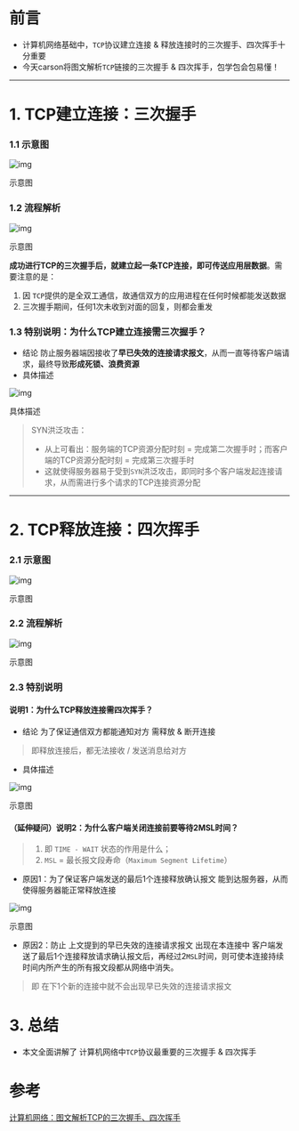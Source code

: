 

# 前言

- 计算机网络基础中，`TCP`协议建立连接 & 释放连接时的三次握手、四次挥手十分重要
- 今天carson将图文解析`TCP`链接的三次握手 & 四次挥手，包学包会包易懂！

------

# 1. TCP建立连接：三次握手

### 1.1 示意图

![img](https:////upload-images.jianshu.io/upload_images/944365-895493e20637d2b0.png?imageMogr2/auto-orient/strip|imageView2/2/w/880/format/webp)

示意图

### 1.2 流程解析

![img](https:////upload-images.jianshu.io/upload_images/944365-d148731fa16316be.png?imageMogr2/auto-orient/strip|imageView2/2/w/1020/format/webp)

示意图

**成功进行TCP的三次握手后，就建立起一条TCP连接，即可传送应用层数据**。需要注意的是：

1. 因 `TCP`提供的是全双工通信，故通信双方的应用进程在任何时候都能发送数据
2. 三次握手期间，任何1次未收到对面的回复，则都会重发

### 1.3 特别说明：为什么TCP建立连接需三次握手？

- 结论
   防止服务器端因接收了**早已失效的连接请求报文**，从而一直等待客户端请求，最终导致**形成死锁、浪费资源**
- 具体描述

![img](https:////upload-images.jianshu.io/upload_images/944365-1551b53e24060636.jpg?imageMogr2/auto-orient/strip|imageView2/2/w/857/format/webp)

具体描述

> SYN洪泛攻击：
>
> - 从上可看出：服务端的TCP资源分配时刻 = 完成第二次握手时；而客户端的TCP资源分配时刻 = 完成第三次握手时
> - 这就使得服务器易于受到`SYN`洪泛攻击，即同时多个客户端发起连接请求，从而需进行多个请求的TCP连接资源分配

------

# 2. TCP释放连接：四次挥手

### 2.1 示意图

![img](https:////upload-images.jianshu.io/upload_images/944365-6162a7db50ebb9d3.png?imageMogr2/auto-orient/strip|imageView2/2/w/950/format/webp)

示意图

### 2.2 流程解析

![img](https:////upload-images.jianshu.io/upload_images/944365-91b079843a9e8235.png?imageMogr2/auto-orient/strip|imageView2/2/w/1020/format/webp)

示意图

### 2.3 特别说明

#### 说明1：为什么TCP释放连接需四次挥手？

- 结论
   为了保证通信双方都能通知对方 需释放 & 断开连接

> 即释放连接后，都无法接收 / 发送消息给对方

- 具体描述

![img](https:////upload-images.jianshu.io/upload_images/944365-345dbc590bbcb19d.jpg?imageMogr2/auto-orient/strip|imageView2/2/w/816/format/webp)

示意图

#### （延伸疑问）说明2：为什么客户端关闭连接前要等待2MSL时间？

> 1. 即 `TIME - WAIT` 状态的作用是什么；
> 2. `MSL` = 最长报文段寿命（`Maximum Segment Lifetime`）

- 原因1：为了保证客户端发送的最后1个连接释放确认报文 能到达服务器，从而使得服务器能正常释放连接

![img](https:////upload-images.jianshu.io/upload_images/944365-1cfff0282bdac472.jpg?imageMogr2/auto-orient/strip|imageView2/2/w/880/format/webp)

示意图

- 原因2：防止 上文提到的早已失效的连接请求报文 出现在本连接中
   客户端发送了最后1个连接释放请求确认报文后，再经过2`MSL`时间，则可使本连接持续时间内所产生的所有报文段都从网络中消失。

> 即 在下1个新的连接中就不会出现早已失效的连接请求报文

# 3. 总结

- 本文全面讲解了 计算机网络中`TCP`协议最重要的三次握手 & 四次挥手



# 参考

[计算机网络：图文解析TCP的三次握手、四次挥手](https://www.jianshu.com/p/9253c34215a7)